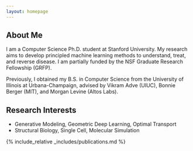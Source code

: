 ```yaml
---
layout: homepage
---
```


## About Me

I am a Computer Science Ph.D. student at Stanford University. My research aims to develop principled machine learning methods to understand, treat, and reverse disease. I am partially funded by the NSF Graduate Research Fellowship (GRFP).

Previously, I obtained my B.S. in Computer Science from the University of Illinois at Urbana-Champaign, advised by Vikram Adve (UIUC), Bonnie Berger (MIT), and Morgan Levine (Altos Labs). 


## Research Interests

- Generative Modeling, Geometric Deep Learning, Optimal Transport
- Structural Biology, Single Cell, Molecular Simulation

<!-- ## News

- **[Feb. 2020]** Our paper about incremental learning is accepted to CVPR 2020.
- **[Feb. 2020]** We will host the ACM Multimedia Asia 2020 conference in Singapore!
- **[Sept. 2019]** Our paper about few-shot learning is accepted to NeurIPS 2019.
- **[Mar. 2019]** Our paper about few-shot learning is accepted to CVPR 2019. -->

{% include_relative _includes/publications.md %}

<!-- {% include_relative _includes/services.md %} -->
